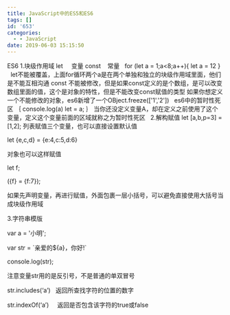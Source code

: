 ```yaml
---
title: JavaScript中的ES5和ES6
tags: []
id: '653'
categories:
  - - JavaScript
date: 2019-06-03 15:15:50
---
```


ES6 1.块级作用域 let     变量 const    常量   for (let a = 1;a<8;a++){ let a = 12 }   let不能被覆盖，上面for循环两个a是在两个单独和独立的块级作用域里面，他们是不能互相沟通 const 不能被修改，但是如果const定义的是个数组，是可以改变数组里面的值，这个是对象的特性，但是不能改变const赋值的类型 如果你想定义一个不能修改的对象，es6新增了一个OBject.freeze(\['1','2'\])   es6中的暂时性死区 ｛ console.log(a) let = a; ｝ 当你还没定义变量A，却在定义之前使用了这个变量，定义这个变量前面的区域就称之为暂时性死区   2.解构赋值 let \[a,b,p=3\] = \[1,2\]; 列表赋值三个变量，也可以直接设置默认值

let {e,c,d} = {e:4,c:5,d:6}

对象也可以这样赋值

let f;

({f} = {f:7});

如果先声明变量，再进行赋值，外面包裹一层小括号，可以避免直接使用大括号当成块级作用域

3.字符串模版

var a = '小明';

var str = \`亲爱的${a}，你好!\`

console.log(str);

注意变量str用的是反引号，不是普通的单双冒号

str.includes(‘a’)   返回所查找字符的位置的数字

str.indexOf(‘a’)     返回是否包含该字符的true或false